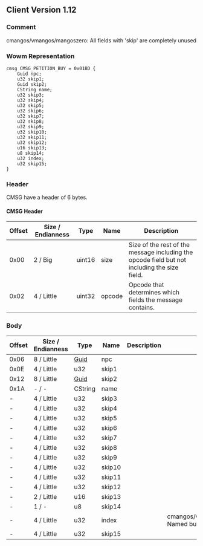 ## Client Version 1.12

### Comment

cmangos/vmangos/mangoszero: All fields with 'skip' are completely unused

### Wowm Representation
```rust,ignore
cmsg CMSG_PETITION_BUY = 0x01BD {
    Guid npc;
    u32 skip1;
    Guid skip2;
    CString name;
    u32 skip3;
    u32 skip4;
    u32 skip5;
    u32 skip6;
    u32 skip7;
    u32 skip8;
    u32 skip9;
    u32 skip10;
    u32 skip11;
    u32 skip12;
    u16 skip13;
    u8 skip14;
    u32 index;
    u32 skip15;
}
```
### Header
CMSG have a header of 6 bytes.

#### CMSG Header
| Offset | Size / Endianness | Type   | Name   | Description |
| ------ | ----------------- | ------ | ------ | ----------- |
| 0x00   | 2 / Big           | uint16 | size   | Size of the rest of the message including the opcode field but not including the size field.|
| 0x02   | 4 / Little        | uint32 | opcode | Opcode that determines which fields the message contains.|
### Body
| Offset | Size / Endianness | Type | Name | Description | Comment |
| ------ | ----------------- | ---- | ---- | ----------- | ------- |
| 0x06 | 8 / Little | [Guid](../spec/packed-guid.md) | npc |  |  |
| 0x0E | 4 / Little | u32 | skip1 |  |  |
| 0x12 | 8 / Little | [Guid](../spec/packed-guid.md) | skip2 |  |  |
| 0x1A | - / - | CString | name |  |  |
| - | 4 / Little | u32 | skip3 |  |  |
| - | 4 / Little | u32 | skip4 |  |  |
| - | 4 / Little | u32 | skip5 |  |  |
| - | 4 / Little | u32 | skip6 |  |  |
| - | 4 / Little | u32 | skip7 |  |  |
| - | 4 / Little | u32 | skip8 |  |  |
| - | 4 / Little | u32 | skip9 |  |  |
| - | 4 / Little | u32 | skip10 |  |  |
| - | 4 / Little | u32 | skip11 |  |  |
| - | 4 / Little | u32 | skip12 |  |  |
| - | 2 / Little | u16 | skip13 |  |  |
| - | 1 / - | u8 | skip14 |  |  |
| - | 4 / Little | u32 | index |  | cmangos/vmangos/mangoszero: Named but never used |
| - | 4 / Little | u32 | skip15 |  |  |
